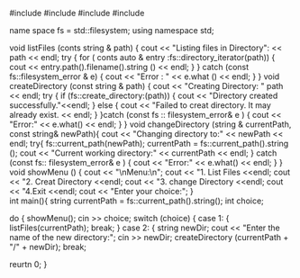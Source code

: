 #include <iostream>
#include <filesystem>
#include <fstream>
#include <string>

name space fs = std::filesystem;
using namespace std;

void listFiles (conts string & path) {
  cout << "Listing files in Directory": << path << endl;
  try {
     for ( conts auto & entry :fs::directory_iterator(path)) {
       cout << entry.path().filename().string () << endl;
     }
} catch (const fs::filesystem_error & e) {
   cout << "Error : " << e.what () << endl;
   }
}
void createDirectory (const string & path) {
    cout << "Creating Directory: " path << endl;
    try {
       if (fs::create_directory:(path)) {
          cout << "Directory created successfully."<<endl;
}  else {
         cout << "Failed to creat directory. It may already exist. << endl;
         }
     }catch (const fs :: filesystem_error& e ) {
         cout << "Error:" << e.what() << endl;
     }
  }
     void changeDirectory (string & currentPath, const string& newPath){
     cout << "Changing directory to:" << newPath << endl;
     try{
          fs::current_path(newPath);
          currentPath = fs::current_path().string ();
          cout << "Current working directory:" << currentPath << endl;
       } catch (const fs:: filesystem_error& e ) {
          cout << "Error:" << e.what() << endl;
      }
  }
  void showMenu () {
       cout << "\nMenu:\n";
       cout << "1. List Files <<endl;
       cout << "2. Creat Directory <<endl;
       cout << "3. change Directory <<endl;
       cout << "4.Exit <<endl;
       cout << "Enter your choice:";
   }   
int main(){
string currentPath = fs::current_path().string();
int choice;

do {
    showMenu();
    cin >> choice;
     switch (choice) {
       case 1: {
            listFiles(currentPath);
            break;
          }
          case 2: {
             string newDir;
             cout << "Enter the name of the new directory:";
             cin >> newDir;
             createDirectory (currentPath + "/" + newDir);
             break;




reurtn 0;
}
